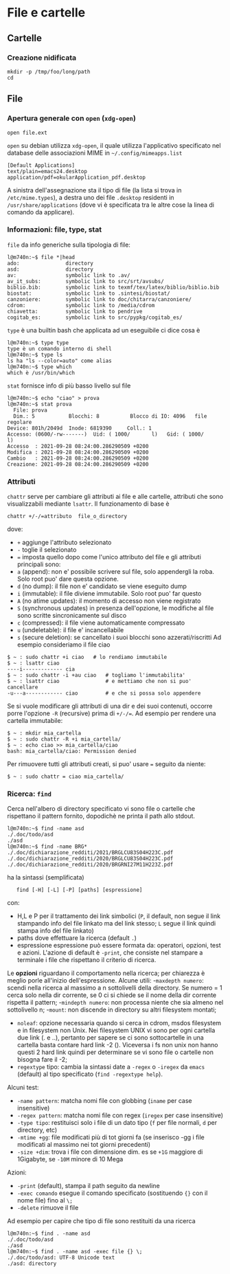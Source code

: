 # File e cartelle

## Cartelle

### Creazione nidificata
```
mkdir -p /tmp/foo/long/path
cd
```


## File

### Apertura generale con `open` (`xdg-open`)

```
open file.ext
```
`open` su debian utilizza `xdg-open`, il quale
 utilizza l'applicativo specificato nel database delle associazioni
 MIME in `~/.config/mimeapps.list`
```
[Default Applications]
text/plain=emacs24.desktop
application/pdf=okularApplication_pdf.desktop
```
A sinistra dell'assegnazione sta il tipo di file (la lista si trova in 
`/etc/mime.types`), a destra uno dei file `.desktop` residenti 
in `/usr/share/applications` (dove vi è specificata tra le altre cose
la linea di comando da applicare).


### Informazioni: file, type, stat
`file` da info generiche sulla tipologia di file:
```
l@m740n:~$ file *|head
ado:               directory
asd:               directory
av:                symbolic link to .av/
av_it_subs:        symbolic link to src/srt/avsubs/
biblio.bib:        symbolic link to texmf/tex/latex/biblio/biblio.bib
biostat:           symbolic link to .sintesi/biostat/
canzoniere:        symbolic link to doc/chitarra/canzoniere/
cdrom:             symbolic link to /media/cdrom
chiavetta:         symbolic link to pendrive
cogitab_es:        symbolic link to src/pypkg/cogitab_es/
```
`type` è una builtin bash che applicata ad un eseguibile ci dice cosa è
```
l@m740n:~$ type type
type è un comando interno di shell
l@m740n:~$ type ls
ls ha "ls --color=auto" come alias
l@m740n:~$ type which
which è /usr/bin/which
```
`stat` fornisce info di più basso livello sul file 
```
l@m740n:~$ echo "ciao" > prova
l@m740n:~$ stat prova
  File: prova
  Dim.: 5         	Blocchi: 8          Blocco di IO: 4096   file regolare
Device: 801h/2049d	Inode: 6819390     Coll.: 1
Accesso: (0600/-rw-------)  Uid: ( 1000/       l)   Gid: ( 1000/       l)
Accesso  : 2021-09-28 08:24:00.286290509 +0200
Modifica : 2021-09-28 08:24:00.286290509 +0200
Cambio   : 2021-09-28 08:24:00.286290509 +0200
Creazione: 2021-09-28 08:24:00.286290509 +0200
```

### Attributi
`chattr` serve per cambiare gli attributi ai file e alle cartelle,
attributi che sono visualizzabili mediante `lsattr`. 
Il funzionamento di base è 
```
chattr +/-/=attributo  file_o_directory
```
dove:
- `+` aggiunge l'attributo selezionato
- `-` toglie il selezionato
- `=` imposta quello dopo come l'unico attributo del file
e gli attributi principali sono:
- `a` (append): non e' possibile scrivere sul file, solo
  appendergli la roba. Solo root puo' dare questa opzione.
- `d` (no dump): il file non e' candidato se viene eseguito
  dump
- `i` (immutable): il file diviene immutabile. Solo root puo'
  far questo
- `A` (no atime updates): il momento di accesso non viene
  registrato
- `S` (synchronous updates) in presenza dell'opzione, le
  modifiche al file sono scritte sincronicamente sul disco
- `c` (compressed): il file viene automaticamente compressato
- `u` (undeletable): il file e' incancellabile
- `s` (secure deletion): se cancellato i suoi blocchi sono
  azzerati/riscritti
Ad esempio consideriamo il file ciao
```
$ ~ : sudo chattr +i ciao	# lo rendiamo immutabile
$ ~ : lsattr ciao 
----i------------- cia
$ ~ : sudo chattr -i +au ciao	# togliamo l'immutabilita'
$ ~ : lsattr ciao		        # e mettiamo che non si puo' cancellare
-u---a------------ ciao		    # e che si possa solo appendere
```

Se si vuole modificare gli attributi di una dir e dei suoi
contenuti, occorre porre l'opzione `-R` (recursive) prima di
`+/-/=`.  Ad esempio per rendere una cartella immutabile:
```
$ ~ : mkdir mia_cartella
$ ~ : sudo chattr -R +i mia_cartella/
$ ~ : echo ciao >> mia_cartella/ciao
bash: mia_cartella/ciao: Permission denied
```
Per rimuovere tutti gli attributi creati, si puo' usare `=` seguito da 
niente:
```
$ ~ : sudo chattr = ciao mia_cartella/
```

### Ricerca: `find`
Cerca nell'albero di directory specificato vi sono file o cartelle che
rispettano il pattern fornito, dopodichè ne printa il path allo
stdout.

```
l@m740n:~$ find -name asd
./.doc/todo/asd
./asd
l@m740n:~$ find -name BRG*
./.doc/dichiarazione_redditi/2021/BRGLCU83S04H223C.pdf
./.doc/dichiarazione_redditi/2020/BRGLCU83S04H223C.pdf
./.doc/dichiarazione_redditi/2020/BRGRNI27M11H223Z.pdf
```
ha la sintassi (semplificata)
```
   find [-H] [-L] [-P] [paths] [espressione]
```
con:
- H,L e P per il trattamento dei link simbolici (`P`, il default, non
  segue il link stampando info del file linkato ma del link stesso;
  `L` segue il link quindi stampa info del file linkato)
- paths dove effettuare la ricerca (default  `.`)
- espressione espressione può essere formata da: operatori,
  opzioni, test e azioni. L'azione di default è `-print`, che consiste nel
  stampare a terminale i file che rispettano il criterio di ricerca.

Le **opzioni** riguardano il comportamento nella ricerca; per chiarezza è
meglio porle all'inizio dell'espressione. Alcune utili: 
-`maxdepth numero`: scendi nella ricerca al massimo a n sottolivelli
  della directory. Se numero = 1 cerca solo nella dir corrente, se 0
  ci si chiede se il nome della dir corrente rispetta il pattern;
-`mindepth numero`: non processa niente che sia almeno nel sottolivello n;
-`mount`: non discende in directory su altri filesystem montati;
- `noleaf`: opzione necessaria quando si cerca in cdrom, msdos
  filesystem e in filesystem non Unix. Nei filesystem UNIX vi sono per
  ogni cartella due link (. e ..), pertanto per sapere se ci sono
  sottocartelle in una cartella basta contare hard link -2 (). Viceversa
  i fs non unix non hanno questi 2 hard link quindi per determinare se
  vi sono file o cartelle non bisogna fare il -2;
- `regextype` tipo: cambia la sintassi date a `-regex` o `-iregex` da
  `emacs` (default) al tipo specificato (`find -regextype help`).

Alcuni test:
- `-name pattern`: matcha nomi file con globbing (`iname` per case insensitive)
- `-regex pattern`: matcha nomi file con regex (`iregex` per case insensitive)
- `-type tipo`: restituisci solo i file di un dato tipo (`f` per file
  normali, `d` per directory, etc)
- `-mtime +gg`: file modificati più di tot giorni fa (se inserisco -gg
  i file modificati al massimo nei tot giorni precedenti)
- `-size +dim`: trova i file con dimensione dim. es se `+1G` maggiore di
  1Gigabyte, se `-10M` minore di 10 Mega
  

Azioni:
- `-print` (default), stampa il path seguito da newline
- `-exec comando` esegue il comando specificato (sostituendo `{}` con il
  nome file) fino al `\;`
- `-delete` rimuove il file

Ad esempio per capire che tipo di file sono restituiti da una ricerca
```
l@m740n:~$ find . -name asd
./.doc/todo/asd
./asd
l@m740n:~$ find . -name asd -exec file {} \;
./.doc/todo/asd: UTF-8 Unicode text
./asd: directory
```
